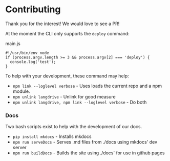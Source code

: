 # Contributing

Thank you for the interest! We would love to see a PR!

At the moment the CLI only supports the `deploy` command:

main.js
```
#!/usr/bin/env node
if (process.argv.length >= 3 && process.argv[2] === 'deploy') {
  console.log('test');
}
```

To help with your development, these command may help:

- `npm link --loglevel verbose` - Uses loads the current repo and a npm module. 
- `npm unlink langdrive` - Unlink for good measure
- `npm unlink langdrive, npm link --loglevel verbose` - Do both 

### Docs 

Two bash scripts exist to help with the development of our docs.

- `pip install mkdocs` - Installs mkdocs
- `npm run serveDocs` - Serves .md files from ./docs using mkdocs' dev server
- `npm run buildDocs` - Builds the site using ./docs' for use in github pages